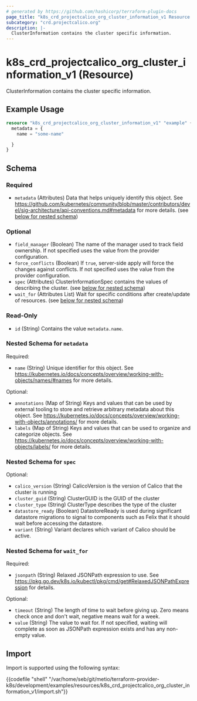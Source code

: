 ```yaml
---
# generated by https://github.com/hashicorp/terraform-plugin-docs
page_title: "k8s_crd_projectcalico_org_cluster_information_v1 Resource - terraform-provider-k8s"
subcategory: "crd.projectcalico.org"
description: |-
  ClusterInformation contains the cluster specific information.
---
```


# k8s_crd_projectcalico_org_cluster_information_v1 (Resource)

ClusterInformation contains the cluster specific information.

## Example Usage

```terraform
resource "k8s_crd_projectcalico_org_cluster_information_v1" "example" {
  metadata = {
    name = "some-name"

  }
}
```

<!-- schema generated by tfplugindocs -->
## Schema

### Required

- `metadata` (Attributes) Data that helps uniquely identify this object. See https://github.com/kubernetes/community/blob/master/contributors/devel/sig-architecture/api-conventions.md#metadata for more details. (see [below for nested schema](#nestedatt--metadata))

### Optional

- `field_manager` (Boolean) The name of the manager used to track field ownership. If not specified uses the value from the provider configuration.
- `force_conflicts` (Boolean) If `true`, server-side apply will force the changes against conflicts. If not specified uses the value from the provider configuration.
- `spec` (Attributes) ClusterInformationSpec contains the values of describing the cluster. (see [below for nested schema](#nestedatt--spec))
- `wait_for` (Attributes List) Wait for specific conditions after create/update of resources. (see [below for nested schema](#nestedatt--wait_for))

### Read-Only

- `id` (String) Contains the value `metadata.name`.

<a id="nestedatt--metadata"></a>
### Nested Schema for `metadata`

Required:

- `name` (String) Unique identifier for this object. See https://kubernetes.io/docs/concepts/overview/working-with-objects/names/#names for more details.

Optional:

- `annotations` (Map of String) Keys and values that can be used by external tooling to store and retrieve arbitrary metadata about this object. See https://kubernetes.io/docs/concepts/overview/working-with-objects/annotations/ for more details.
- `labels` (Map of String) Keys and values that can be used to organize and categorize objects. See https://kubernetes.io/docs/concepts/overview/working-with-objects/labels/ for more details.


<a id="nestedatt--spec"></a>
### Nested Schema for `spec`

Optional:

- `calico_version` (String) CalicoVersion is the version of Calico that the cluster is running
- `cluster_guid` (String) ClusterGUID is the GUID of the cluster
- `cluster_type` (String) ClusterType describes the type of the cluster
- `datastore_ready` (Boolean) DatastoreReady is used during significant datastore migrations to signal to components such as Felix that it should wait before accessing the datastore.
- `variant` (String) Variant declares which variant of Calico should be active.


<a id="nestedatt--wait_for"></a>
### Nested Schema for `wait_for`

Required:

- `jsonpath` (String) Relaxed JSONPath expression to use. See https://pkg.go.dev/k8s.io/kubectl/pkg/cmd/get#RelaxedJSONPathExpression for details.

Optional:

- `timeout` (String) The length of time to wait before giving up. Zero means check once and don't wait, negative means wait for a week.
- `value` (String) The value to wait for. If not specified, waiting will complete as soon as JSONPath expression exists and has any non-empty value.

## Import

Import is supported using the following syntax:

{{codefile "shell" "/var/home/seb/git/metio/terraform-provider-k8s/development/examples/resources/k8s_crd_projectcalico_org_cluster_information_v1/import.sh"}}

